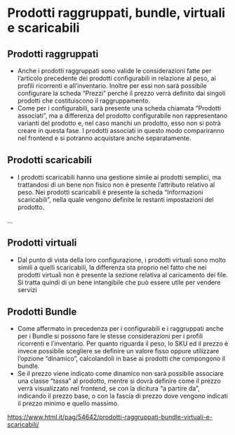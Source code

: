 # Prodotti raggruppati, bundle, virtuali e scaricabili

## Prodotti raggruppati
+ Anche i prodotti raggruppati sono valide le considerazioni fatte per l’articolo precedente dei prodotti configurabili in relazione al peso, ai profili ricorrenti e all’inventario. Inoltre per essi non sarà possibile configurare la scheda “Prezzi” perché il prezzo verrà definito dai singoli prodotti che costituiscono il raggruppamento.
+ Come per i configurabili, sarà presente una scheda chiamata “Prodotti associati”, ma a differenza del prodotto configurabile non rappresentano varianti del prodotto e, nel caso manchi un prodotto, esso non si potrà creare in questa fase. I prodotti associati in questo modo compariranno nel frontend e si potranno acquistare anche separatamente.

## Prodotti scaricabili
+ I prodotti scaricabili hanno una gestione simile ai prodotti semplici, ma trattandosi di un bene non fisico non è presente l’attributo relativo al peso. Nei prodotti scaricabili è presente la scheda “Informazioni scaricabili”, nella quale vengono definite le restanti impostazioni del prodotto.

...

## Prodotti virtuali
+ Dal punto di vista della loro configurazione, i prodotti virtuali sono molto simili a quelli scaricabili, la differenza sta proprio nel fatto che nei prodotti virtuali non è presente la sezione relativa al caricamento dei file. Si tratta quindi di un bene intangibile che può essere utile per vendere servizi


## Prodotti Bundle
+ Come affermato in precedenza per i configurabili e i raggruppati anche per i Bundle si possono fare le stesse considerazioni per i profili ricorrenti e l’inventario. Per quanto riguarda il peso, lo SKU ed il prezzo è invece possibile scegliere se definire un valore fisso oppure utilizzare l’opzione “dinamico”, calcolandoli in base ai prodotti che compongono il bundle.
+ Se il prezzo viene indicato come dinamico non sarà possibile associare una classe “tassa” al prodotto, mentre si dovrà definire come il prezzo verrà visualizzato nel frontend, se con la dicitura “a partire da”, indicando il prezzo base, o con la fascia di prezzo dove vengono indicati il prezzo minimo e quello massimo.















https://www.html.it/pag/54642/prodotti-raggruppati-bundle-virtuali-e-scaricabili/